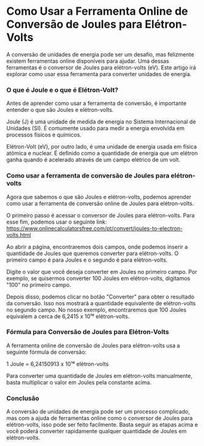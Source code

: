 Como Usar a Ferramenta Online de Conversão de Joules para Elétron-Volts
=======================================================================

A conversão de unidades de energia pode ser um desafio, mas felizmente existem ferramentas online disponíveis para ajudar. Uma dessas ferramentas é o conversor de Joules para elétron-volts (eV). Este artigo irá explorar como usar essa ferramenta para converter unidades de energia.

### O que é Joule e o que é Elétron-Volt?

Antes de aprender como usar a ferramenta de conversão, é importante entender o que são Joules e elétron-volts.

Joule (J) é uma unidade de medida de energia no Sistema Internacional de Unidades (SI). É comumente usado para medir a energia envolvida em processos físicos e químicos.

Elétron-Volt (eV), por outro lado, é uma unidade de energia usada em física atômica e nuclear. É definido como a quantidade de energia que um elétron ganha quando é acelerado através de um campo elétrico de um volt.

### Como usar a ferramenta de conversão de Joules para elétron-volts

Agora que sabemos o que são Joules e elétron-volts, podemos aprender como usar a ferramenta de conversão online de Joules para elétron-volts.

O primeiro passo é acessar o conversor de Joules para elétron-volts. Para esse fim, podemos usar o seguinte link: <https://www.onlinecalculatorsfree.com/pt/convert/joules-to-electron-volts.html>

Ao abrir a página, encontraremos dois campos, onde podemos inserir a quantidade de Joules que queremos converter para elétron-volts. O primeiro campo é para Joules e o segundo é para elétron-volts.

Digite o valor que você deseja converter em Joules no primeiro campo. Por exemplo, se quisermos converter 100 Joules em elétron-volts, digitamos "100" no primeiro campo.

Depois disso, podemos clicar no botão "Converter" para obter o resultado da conversão. Isso nos mostrará a quantidade equivalente de elétron-volts no segundo campo. No nosso exemplo, encontraremos que 100 Joules equivalem a cerca de 6,2415 x 10¹⁸ elétron-volts.

### Fórmula para Conversão de Joules para Elétron-Volts

A ferramenta online de conversão de Joules para elétron-volts usa a seguinte fórmula de conversão:

1 Joule = 6,24150913 x 10¹⁸ elétron-volts

Para converter uma quantidade de Joules em elétron-volts manualmente, basta multiplicar o valor em Joules pela constante acima.

### Conclusão

A conversão de unidades de energia pode ser um processo complicado, mas com a ajuda de ferramentas online como o conversor de Joules para elétron-volts, isso pode ser feito facilmente. Basta seguir as etapas acima e você poderá converter rapidamente qualquer quantidade de Joules em elétron-volts.